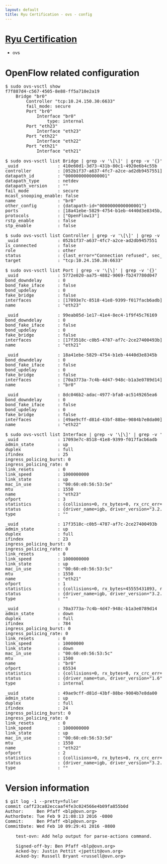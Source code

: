 ```yaml
---
layout: default
title: Ryu Certification - ovs - config
---
```

# [Ryu Certification](http://osrg.github.io/ryu/certification.html)
* ovs 

# OpenFlow related configuration
<pre>
$ sudo ovs-vsctl show
f7f887d4-c567-4505-8e88-ff5a710e2a19
    Bridge "br0"
        Controller "tcp:10.24.150.30:6633"
        fail_mode: secure
        Port "br0"
            Interface "br0"
                type: internal
        Port "eth23"
            Interface "eth23"
        Port "eth22"
            Interface "eth22"
        Port "eth21"
            Interface "eth21"

$ sudo ovs-vsctl list Bridge | grep -v '\[\]' | grep -v '{}'
_uuid               : 410e60d1-3d73-431b-80c1-4920e6b4c55b
controller          : [052b1f37-a637-4fc7-a2ce-ad2db9457551]
datapath_id         : "0000000000000001"
datapath_type       : netdev
datapath_version    : "<built-in>"
fail_mode           : secure
mcast_snooping_enable: false
name                : "br0"
other_config        : {datapath-id="0000000000000001"}
ports               : [18a41ebe-5829-4754-b1eb-4440d3e8345b, 5772e020-aa75-4882-9069-fb247780d047, 8dc046b2-adac-4977-bfa8-ac5149265ea6, 99eab05d-1e17-41e4-8ec4-1f9f45c76169]
protocols           : ["OpenFlow13"]
rstp_enable         : false
stp_enable          : false

$ sudo ovs-vsctl list Controller | grep -v '\[\]' | grep -v '{}'
_uuid               : 052b1f37-a637-4fc7-a2ce-ad2db9457551
is_connected        : false
role                : other
status              : {last_error="Connection refused", sec_since_connect="662", sec_since_disconnect="3", state=BACKOFF}
target              : "tcp:10.24.150.30:6633"

$ sudo ovs-vsctl list Port | grep -v '\[\]' | grep -v '{}'
_uuid               : 5772e020-aa75-4882-9069-fb247780d047
bond_downdelay      : 0
bond_fake_iface     : false
bond_updelay        : 0
fake_bridge         : false
interfaces          : [17093e7c-8518-41e8-9399-f017facb6adb]
name                : "eth23"

_uuid               : 99eab05d-1e17-41e4-8ec4-1f9f45c76169
bond_downdelay      : 0
bond_fake_iface     : false
bond_updelay        : 0
fake_bridge         : false
interfaces          : [17f3518c-c0b5-4787-af7c-2ce27400493b]
name                : "eth21"

_uuid               : 18a41ebe-5829-4754-b1eb-4440d3e8345b
bond_downdelay      : 0
bond_fake_iface     : false
bond_updelay        : 0
fake_bridge         : false
interfaces          : [70a3773a-7c4b-4d47-948c-b1a3e0789d14]
name                : "br0"

_uuid               : 8dc046b2-adac-4977-bfa8-ac5149265ea6
bond_downdelay      : 0
bond_fake_iface     : false
bond_updelay        : 0
fake_bridge         : false
interfaces          : [49ae9cff-d81d-43bf-88be-9084b7e8da00]
name                : "eth22"

$ sudo ovs-vsctl list Interface | grep -v '\[\]' | grep -v '{}'
_uuid               : 17093e7c-8518-41e8-9399-f017facb6adb
admin_state         : up
duplex              : full
ifindex             : 25
ingress_policing_burst: 0
ingress_policing_rate: 0
link_resets         : 0
link_speed          : 1000000000
link_state          : up
mac_in_use          : "00:60:e0:56:53:5e"
mtu                 : 1550
name                : "eth23"
ofport              : 3
statistics          : {collisions=0, rx_bytes=0, rx_crc_err=0, rx_dropped=0, rx_errors=0, rx_frame_err=0, rx_over_err=0, rx_packets=0, tx_bytes=8837241000, tx_dropped=0, tx_errors=0, tx_packets=5891494}
status              : {driver_name=igb, driver_version="3.2.10-k", firmware_version="2.10-9"}
type                : ""

_uuid               : 17f3518c-c0b5-4787-af7c-2ce27400493b
admin_state         : up
duplex              : full
ifindex             : 23
ingress_policing_burst: 0
ingress_policing_rate: 0
link_resets         : 0
link_speed          : 1000000000
link_state          : up
mac_in_use          : "00:60:e0:56:53:5c"
mtu                 : 1550
name                : "eth21"
ofport              : 1
statistics          : {collisions=0, rx_bytes=45555431893, rx_crc_err=0, rx_dropped=0, rx_errors=0, rx_frame_err=0, rx_over_err=0, rx_packets=30437768, tx_bytes=0, tx_dropped=0, tx_errors=0, tx_packets=0}
status              : {driver_name=igb, driver_version="3.2.10-k", firmware_version="2.10-9"}
type                : ""

_uuid               : 70a3773a-7c4b-4d47-948c-b1a3e0789d14
admin_state         : down
duplex              : full
ifindex             : 784
ingress_policing_burst: 0
ingress_policing_rate: 0
link_resets         : 0
link_speed          : 10000000
link_state          : down
mac_in_use          : "00:60:e0:56:53:5c"
mtu                 : 1500
name                : "br0"
ofport              : 65534
statistics          : {collisions=0, rx_bytes=0, rx_crc_err=0, rx_dropped=0, rx_errors=0, rx_frame_err=0, rx_over_err=0, rx_packets=0, tx_bytes=0, tx_dropped=0, tx_errors=0, tx_packets=0}
status              : {driver_name=tun, driver_version="1.6", firmware_version="N/A"}
type                : internal

_uuid               : 49ae9cff-d81d-43bf-88be-9084b7e8da00
admin_state         : up
duplex              : full
ifindex             : 24
ingress_policing_burst: 0
ingress_policing_rate: 0
link_resets         : 0
link_speed          : 1000000000
link_state          : up
mac_in_use          : "00:60:e0:56:53:5d"
mtu                 : 1550
name                : "eth22"
ofport              : 2
statistics          : {collisions=0, rx_bytes=0, rx_crc_err=0, rx_dropped=0, rx_errors=0, rx_frame_err=0, rx_over_err=0, rx_packets=0, tx_bytes=30699034663, tx_dropped=0, tx_errors=0, tx_packets=20496900}
status              : {driver_name=igb, driver_version="3.2.10-k", firmware_version="2.10-9"}
type                : ""
</pre>

# Version information
<pre>
$ git log -1 --pretty=fuller
commit caff23ca82eccaaf4fe3c024566e4b09fa855b0d
Author:     Ben Pfaff &lt;blp@ovn.org&gt;
AuthorDate: Tue Feb 9 21:08:13 2016 -0800
Commit:     Ben Pfaff &lt;blp@ovn.org&gt;
CommitDate: Wed Feb 10 09:29:41 2016 -0800

    test-ovn: Add help output for parse-actions command.
    
    Signed-off-by: Ben Pfaff &lt;blp@ovn.org&gt;
    Acked-by: Justin Pettit &lt;jpettit@ovn.org&gt;
    Acked-by: Russell Bryant &lt;russell@ovn.org&gt;
</pre>
